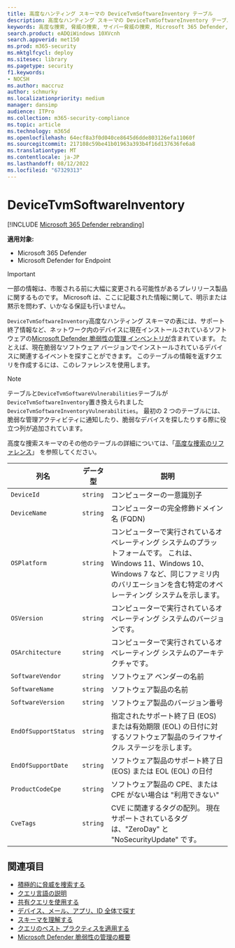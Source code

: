 ```yaml
---
title: 高度なハンティング スキーマの DeviceTvmSoftwareInventory テーブル
description: 高度なハンティング スキーマの DeviceTvmSoftwareInventory テーブルで、デバイス内のソフトウェアのインベントリについて説明します。
keywords: 高度な捜索, 脅威の捜索, サイバー脅威の捜索, Microsoft 365 Defender, microsoft 365, m365, 検索, クエリ, テレメトリ, スキーマ参照, kusto, テーブル, 列, データ型, 説明, 脅威&脆弱性管理, TVM, デバイス管理, ソフトウェア, インベントリ, 脆弱性, CVE ID, OS DeviceTvmSoftwareInventoryVulnerabilities
search.product: eADQiWindows 10XVcnh
search.appverid: met150
ms.prod: m365-security
ms.mktglfcycl: deploy
ms.sitesec: library
ms.pagetype: security
f1.keywords:
- NOCSH
ms.author: maccruz
author: schmurky
ms.localizationpriority: medium
manager: dansimp
audience: ITPro
ms.collection: m365-security-compliance
ms.topic: article
ms.technology: m365d
ms.openlocfilehash: 64ecf8a3f0d040ce8645d6dde803126efa11060f
ms.sourcegitcommit: 217108c59be41b01963a393b4f16d137636fe6a8
ms.translationtype: MT
ms.contentlocale: ja-JP
ms.lasthandoff: 08/12/2022
ms.locfileid: "67329313"
---
```

# <a name="devicetvmsoftwareinventory"></a>DeviceTvmSoftwareInventory

[!INCLUDE [Microsoft 365 Defender rebranding](../includes/microsoft-defender.md)]


**適用対象:**
- Microsoft 365 Defender
- Microsoft Defender for Endpoint

>[!IMPORTANT]
> 一部の情報は、市販される前に大幅に変更される可能性があるプレリリース製品に関するものです。 Microsoft は、ここに記載された情報に関して、明示または黙示を問わず、いかなる保証も行いません。


`DeviceTvmSoftwareInventory`高度なハンティング スキーマの表には、サポート終了情報など、ネットワーク内のデバイスに現在インストールされているソフトウェアの[Microsoft Defender 脆弱性の管理 インベントリが](/windows/security/threat-protection/microsoft-defender-atp/next-gen-threat-and-vuln-mgt)含まれています。 たとえば、現在脆弱なソフトウェア バージョンでインストールされているデバイスに関連するイベントを探すことができます。 このテーブルの情報を返すクエリを作成するには、このレファレンスを使用します。

>[!NOTE]
> テーブルと`DeviceTvmSoftwareVulnerabilities`テーブルが`DeviceTvmSoftwareInventory`置き換えられました`DeviceTvmSoftwareInventoryVulnerabilities`。 最初の 2 つのテーブルには、脆弱な管理アクティビティに通知したり、脆弱なデバイスを探したりする際に役立つ列が追加されています。

高度な捜索スキーマのその他のテーブルの詳細については、「[高度な捜索のリファレンス](advanced-hunting-schema-tables.md)」 を参照してください。

| 列名 | データ型 | 説明 |
|-------------|-----------|-------------|
| `DeviceId` | `string` | コンピューターの一意識別子 |
| `DeviceName` | `string` | コンピューターの完全修飾ドメイン名 (FQDN) |
| `OSPlatform` | `string` | コンピューターで実行されているオペレーティング システムのプラットフォームです。 これは、Windows 11、Windows 10、Windows 7 など、同じファミリ内のバリエーションを含む特定のオペレーティング システムを示します。 |
| `OSVersion` | `string` | コンピューターで実行されているオペレーティング システムのバージョンです。 |
| `OSArchitecture` | `string` | コンピューターで実行されているオペレーティング システムのアーキテクチャです。 |
| `SoftwareVendor` | `string` | ソフトウェア ベンダーの名前 |
| `SoftwareName` | `string` | ソフトウェア製品の名前 |
| `SoftwareVersion` | `string` | ソフトウェア製品のバージョン番号 |
| `EndOfSupportStatus` | `string` | 指定されたサポート終了日 (EOS) または有効期限 (EOL) の日付に対するソフトウェア製品のライフサイクル ステージを示します。 |
| `EndOfSupportDate` | `string` | ソフトウェア製品のサポート終了日 (EOS) または EOL (EOL) の日付 |
| `ProductCodeCpe` | `string` | ソフトウェア製品の CPE、または CPE がない場合は "利用できない" |
| `CveTags` | `string` | CVE に関連するタグの配列。 現在サポートされているタグは、"ZeroDay" と "NoSecurityUpdate" です。

## <a name="related-topics"></a>関連項目

- [積極的に脅威を捜索する](advanced-hunting-overview.md)
- [クエリ言語の説明](advanced-hunting-query-language.md)
- [共有クエリを使用する](advanced-hunting-shared-queries.md)
- [デバイス、メール、アプリ、ID 全体で探す](advanced-hunting-query-emails-devices.md)
- [スキーマを理解する](advanced-hunting-schema-tables.md)
- [クエリのベスト プラクティスを適用する](advanced-hunting-best-practices.md)
- [Microsoft Defender 脆弱性の管理の概要](/windows/security/threat-protection/microsoft-defender-atp/next-gen-threat-and-vuln-mgt)